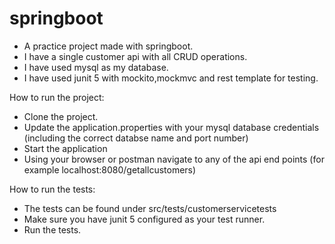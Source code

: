# springboot
* A practice project made with springboot. 
* I have a single customer api with all CRUD operations.
* I have used mysql as my database.
* I have used junit 5 with mockito,mockmvc and rest template for testing.


How to run the project:
* Clone the project.
* Update the application.properties with your mysql database credentials (including the correct databse name and port number)
* Start the application 
* Using your browser or postman navigate to any of the api end points (for example localhost:8080/getallcustomers)

How to run the tests:
* The tests can be found under src/tests/customerservicetests
* Make sure you have junit 5 configured as your test runner. 
* Run the tests.
